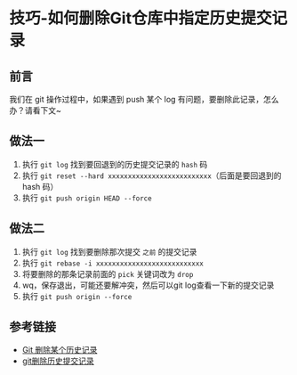 # 技巧-如何删除Git仓库中指定历史提交记录

## 前言
我们在 git 操作过程中，如果遇到 push 某个 log 有问题，要删除此记录，怎么办？请看下文~
<!-- more -->

## 做法一
1. 执行 `git log` 找到要回退到的历史提交记录的 `hash` 码
2. 执行 `git reset --hard xxxxxxxxxxxxxxxxxxxxxxxxxx`（后面是要回退到的 hash 码）
3. 执行 `git push origin HEAD --force`

## 做法二
1. 执行 `git log` 找到要删除那次提交 `之前` 的提交记录
2. 执行 `git rebase -i xxxxxxxxxxxxxxxxxxxxxxxxxxx`
3. 将要删除的那条记录前面的 `pick` 关键词改为 `drop`
4. wq，保存退出，可能还要解冲突，然后可以git log查看一下新的提交记录
5. 执行 `git push origin --force`

## 参考链接
* [Git 删除某个历史记录](https://www.jianshu.com/p/520f8661659c)
* [git删除历史提交记录](https://blog.csdn.net/ioth5/article/details/104183498)
